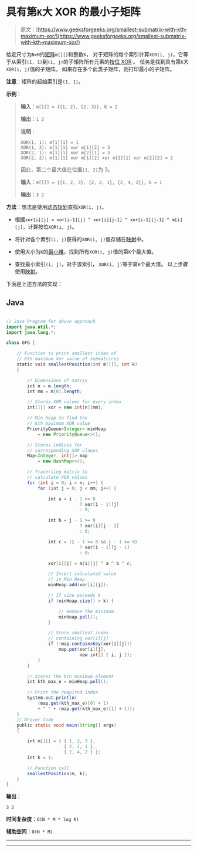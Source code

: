 # 具有第`K`大 XOR 的最小子矩阵

> 原文：[https://www.geeksforgeeks.org/smallest-submatrix-with-kth-maximum-xor/](https://www.geeksforgeeks.org/smallest-submatrix-with-kth-maximum-xor/)

给定尺寸为`N×M`的[矩阵](https://www.geeksforgeeks.org/matrix/)`m[][]`和整数`K`， 对于矩阵的每个索引计算`XOR(i, j)`，它等于从索引`(1, 1)`到`(i, j)`的子矩阵所有元素的[按位 XOR](https://www.geeksforgeeks.org/bitwise-operators-in-c-cpp/) 。 任务是找到具有第`K`大`XOR(i, j)`值的子矩阵。 如果存在多个此类子矩阵，则打印最小的子矩阵。

**注意**：矩阵的起始索引是`(1, 1)`。

**示例**：

> **输入**：`m[][] = {{1, 2}, {2, 3}}, K = 2`
>
> **输出**：`1 2`
>
> **说明**：
>
> ```
> XOR(1, 1): m[1][1] = 1
> XOR(1, 2): m[1][1] xor m[1][2] = 3
> XOR(2, 1): m[1][1] xor m[2][1] = 3
> XOR(2, 2): m[1][1] xor m[1][2] xor m[2][1] xor m[2][2] = 2
> ```
> 
> 因此，第二个最大值在位置`[1, 2]`为 3。
> 
> **输入**：`m[][] = {{1, 2, 3}, {2, 2, 1}, {2, 4, 2}}, k = 1`
>
> **输出**：`3 2`

**方法**：想法是使用[动态规划](https://www.geeksforgeeks.org/dynamic-programming/)查找`XOR(i, j)`。

*   根据`xor[i][j] = xor[i-1][j] ^ xor[i][j-1] ^ xor[i-1][j-1] ^ m[i][j]`，计算按位`XOR(i, j)`。

*   将针对各个索引`(i, j)`获得的`XOR(i, j)`值存储在[映射](http://www.geeksforgeeks.org/map-associative-containers-the-c-standard-template-library-stl/)中。

*   使用大小为`K`的[最小堆](https://www.geeksforgeeks.org/min-heap-in-java/)，找到所有`XOR(i, j)`值的第`K`个最大值。

*   查找最小索引`(i, j)`，对于该索引， `XOR(i, j)`等于第`K`个最大值。 以上步骤使用[映射](http://www.geeksforgeeks.org/map-associative-containers-the-c-standard-template-library-stl/)。

下面是上述方法的实现：

## Java

```java

// Java Program for above approach 
import java.util.*; 
import java.lang.*; 

class GFG { 

    // Function to print smallest index of 
    // Kth maximum Xor value of submatrices 
    static void smallestPosition(int m[][], int k) 
    { 

        // Dimensions of matrix 
        int n = m.length; 
        int mm = m[0].length; 

        // Stores XOR values for every index 
        int[][] xor = new int[n][mm]; 

        // Min heap to find the 
        // kth maximum XOR value 
        PriorityQueue<Integer> minHeap 
            = new PriorityQueue<>(); 

        // Stores indices for 
        // corresponding XOR vlaues 
        Map<Integer, int[]> map 
            = new HashMap<>(); 

        // Traversing matrix to 
        // calculate XOR values 
        for (int i = 0; i < n; i++) { 
            for (int j = 0; j < mm; j++) { 

                int a = i - 1 >= 0
                            ? xor[i - 1][j] 
                            : 0; 

                int b = j - 1 >= 0
                            ? xor[i][j - 1] 
                            : 0; 

                int c = (i - 1 >= 0 && j - 1 >= 0) 
                            ? xor[i - 1][j - 1] 
                            : 0; 

                xor[i][j] = m[i][j] ^ a ^ b ^ c; 

                // Insert calculated value 
                // in Min Heap 
                minHeap.add(xor[i][j]); 

                // If size exceeds k 
                if (minHeap.size() > k) { 

                    // Remove the minimum 
                    minHeap.poll(); 
                } 

                // Store smallest index 
                // containing xor[i][j] 
                if (!map.containsKey(xor[i][j])) 
                    map.put(xor[i][j], 
                            new int[] { i, j }); 
            } 
        } 

        // Stores the kth maximum element 
        int kth_max_e = minHeap.poll(); 

        // Print the required index 
        System.out.println( 
            (map.get(kth_max_e)[0] + 1) 
            + " " + (map.get(kth_max_e)[1] + 1)); 
    } 
    // Driver Code 
    public static void main(String[] args) 
    { 

        int m[][] = { { 1, 2, 3 }, 
                      { 2, 2, 1 }, 
                      { 2, 4, 2 } }; 
        int k = 1; 

        // Function call 
        smallestPosition(m, k); 
    } 
}

```

**输出**：

```
3 2

```

**时间复杂度**：`O(N * M * log K)`

**辅助空间**：`O(N * M)`



* * *

* * *



